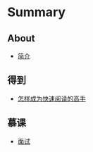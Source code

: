 # Summary

## About

* [简介](README.md)

## 得到

* [怎样成为快速阅读的高手](d2notes.md)

## 慕课

* [面试](mu-ke/mian-shi.md)

